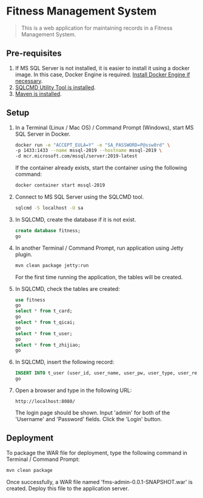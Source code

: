 # Fitness Management System

> This is a web application for maintaining records in a Fitness Management System.

## Pre-requisites

1. If MS SQL Server is not installed, it is easier to install it using a docker image.  In this case, Docker Engine is required.  [Install Docker Engine if necessary](https://docs.docker.com/engine/install/).
2. [SQLCMD Utility Tool is installed](https://docs.microsoft.com/en-us/sql/tools/sqlcmd-utility?view=sql-server-ver15).
3. [Maven is installed](https://maven.apache.org/install.html).

## Setup

1. In a Terminal (Linux / Mac OS) / Command Prompt (Windows), start MS SQL Server in Docker.

    ```sh
    docker run -e "ACCEPT_EULA=Y" -e "SA_PASSWORD=P@ssw0rd" \
    -p 1433:1433 --name mssql-2019 --hostname mssql-2019 \
    -d mcr.microsoft.com/mssql/server:2019-latest
    ```

    If the container already exists, start the container using the following command:

    ```sh
    docker container start mssql-2019
    ```

2. Connect to MS SQL Server using the SQLCMD tool.

    ```sh
    sqlcmd -S localhost -U sa
    ```

3. In SQLCMD, create the database if it is not exist.

    ```sql
    create database fitness;
    go
    ```

4. In another Terminal / Command Prompt, run application using Jetty plugin.

    ```sh
    mvn clean package jetty:run
    ```
    
    For the first time running the application, the tables will be created.

5. In SQLCMD, check the tables are created:

    ```sql
    use fitness
    go
    select * from t_card;
    go
    select * from t_qicai;
    go
    select * from t_user;
    go
    select * from t_zhijiao;
    go
    ```
   
6. In SQLCMD, insert the following record:

    ```sql
    INSERT INTO t_user (user_id, user_name, user_pw, user_type, user_realname) VALUES (1, 'admin', 'admin', 0, 'Administrator');
    go
    ```

7. Open a browser and type in the following URL:

    ```
    http://localhost:8080/
    ```
   
    The login page should be shown.  Input 'admin' for both of the 'Username' and 'Password' fields.  Click the 'Login' button.

## Deployment

To package the WAR file for deployment, type the following command in Terminal / Command Prompt:

```sh
mvn clean package
```

Once successfully, a WAR file named 'fms-admin-0.0.1-SNAPSHOT.war' is created.  Deploy this file to the application server.
